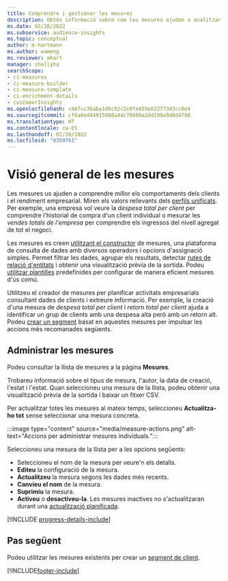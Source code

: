 ```yaml
---
title: Comprendre i gestionar les mesures
description: Obtén informació sobre com les mesures ajuden a analitzar i reflectir el rendiment de la teva empresa.
ms.date: 02/28/2022
ms.subservice: audience-insights
ms.topic: conceptual
author: m-hartmann
ms.author: wameng
ms.reviewer: mhart
manager: shellyha
searchScope:
- ci-measures
- ci-measure-builder
- ci-measure-template
- ci-enrichment-details
- customerInsights
ms.openlocfilehash: c46fcc3baba1d6c92c2c0fe459a62277343cc0e4
ms.sourcegitcommit: cf6a0ed44915908a44c70889a2dd199a9d0d4798
ms.translationtype: HT
ms.contentlocale: ca-ES
ms.lasthandoff: 02/28/2022
ms.locfileid: "8359761"
---
```

# <a name="measures-overview"></a>Visió general de les mesures

Les mesures us ajuden a comprendre millor els comportaments dels clients i el rendiment empresarial. Miren els valors rellevants dels [perfils unificats](data-unification.md). Per exemple, una empresa vol veure la *despesa total per client* per comprendre l'historial de compra d'un client individual o mesurar les *vendes totals de l'empresa* per comprendre els ingressos del nivell agregat de tot el negoci.  

Les mesures es creen [utilitzant el constructor](measure-builder.md) de mesures, una plataforma de consulta de dades amb diversos operadors i opcions d'assignació simples. Permet filtrar les dades, agrupar els resultats, detectar [rutes de relació d'entitats](relationships.md) i obtenir una visualització prèvia de la sortida. Podeu [utilitzar plantilles](measure-templates.md) predefinides per configurar de manera eficient mesures d'ús comú.

Utilitzeu el creador de mesures per planificar activitats empresarials consultant dades de clients i extreure informació. Per exemple, la creació d'una mesura de *despesa total per client* i *retorn total per client* ajuda a identificar un grup de clients amb una despesa alta però amb un retorn alt. Podeu [crear un segment](segments.md) basat en aquestes mesures per impulsar les accions més recomanades següents. 

## <a name="manage-your-measures"></a>Administrar les mesures

Podeu consultar la llista de mesures a la pàgina **Mesures**.

Trobareu informació sobre el tipus de mesura, l'autor, la data de creació, l'estat i l'estat. Quan seleccioneu una mesura de la llista, podeu obtenir una visualització prèvia de la sortida i baixar un fitxer CSV.

Per actualitzar totes les mesures al mateix temps, seleccioneu **Actualitza-ho tot** sense seleccionar una mesura concreta.

:::image type="content" source="media/measure-actions.png" alt-text="Accions per administrar mesures individuals.":::

Seleccioneu una mesura de la llista per a les opcions següents:

- Seleccioneu el nom de la mesura per veure'n els detalls.
- **Editeu** la configuració de la mesura.
- **Actualitzeu** la mesura segons les dades més recents.
- **Canvieu el nom** de la mesura.
- **Suprimiu** la mesura.
- **Activeu** o **desactiveu-la**. Les mesures inactives no s'actualitzaran durant una [actualització planificada](system.md#schedule-tab).

[!INCLUDE [progress-details-include](../includes/progress-details-pane.md)]

## <a name="next-step"></a>Pas següent

Podeu utilitzar les mesures existents per crear un [segment de client](segments.md).

[!INCLUDE[footer-include](../includes/footer-banner.md)]
